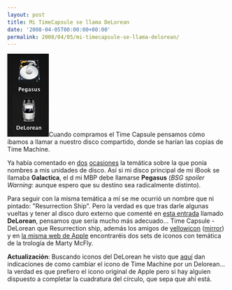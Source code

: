 ```yaml
---
layout: post
title: Mi TimeCapsule se llama DeLorean
date: '2008-04-05T00:00:00+00:00'
permalink: 2008/04/05/mi-timecapsule-se-llama-delorean/
---
```

<a href='/assets/zz18b6cb0e.jpg'><img src="/assets/zz18b6cb0e.jpg" alt="" title="DeLorean" width="95" height="190" class="derecha_borde" /></a>Cuando compramos el Time Capsule pensamos cómo íbamos a llamar a nuestro disco compartido, donde se harían las copias de Time Machine. 

Ya había comentado en <a href="http://resistancefutile.com/2007/04/29/mis-unidades-2/">dos</a> <a href="http://resistancefutile.com/2006/12/12/mis-unidades/">ocasiones</a> la temática sobre la que ponía nombres a mis unidades de disco. Así si mi disco principal de mi iBook se llamaba <strong>Galactica</strong>, el d mi MBP debe llamarse <strong>Pegasus</strong> (<em>BSG spoiler Warning</em>: aunque espero que su destino sea radicalmente distinto).

Para seguir con la misma temática a mí se me ocurrió un nombre que ni pintado: "Resurrection Ship". Pero la verdad es que tras darle algunas vueltas y tener al disco duro externo que comenté en <a href="http://resistancefutile.com/2008/04/04/delorean/">esta entrada</a> llamado <strong>DeLorean</strong>, pensamos que sería mucho más adecuado... Time Capsule - DeLorean que Resurrection ship, además los amigos de <a href="http://www.yellowicon.com/downloads/page/1">yellowicon</a> (<a href="http://www.crystalxp.net/galerie/es.id.3998-back-to-the-future-yellow-icon-icons-a-png.htm">mirror</a>) y en <a href="http://www.apple.com/downloads/macosx/icons_screensavers/backtothefutureiconcollection.html">la misma web de Apple</a> encontraréis dos sets de iconos con temática de la trología de Marty McFly.

<strong>Actualización</strong>: Buscando iconos del DeLorean he visto que <a href="http://www.zaphu.com/2007/11/20/back-to-the-future-change-time-machine-icon-to-a-delorean/">aquí</a> dan indicaciones de como cambiar el icono de Time Machine por un Delorean... la verdad es que prefiero el icono original de Apple pero si hay alguien dispuesto a completar la cuadratura del círculo, que sepa que ahí está.
